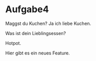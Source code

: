 # Aufgabe4

Maggst du Kuchen?
Ja ich liebe Kuchen.

Was ist dein Lieblingsessen?

Hotpot.

Hier gibt es ein neues Feature.